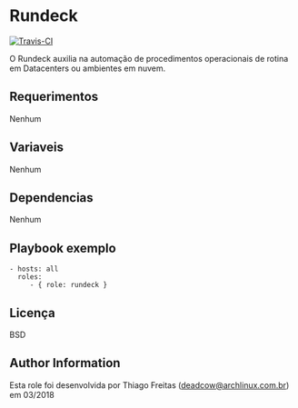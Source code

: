Rundeck
=========

[![Travis-CI](https://travis-ci.org/deadc/deadcow.rundeck.svg?branch=master)](https://travis-ci.org/deadc/deadcow.rundeck)

O Rundeck auxilia na automação de procedimentos operacionais de rotina em Datacenters ou ambientes em nuvem.

Requerimentos
------------
Nenhum

Variaveis
--------------

Nenhum

Dependencias
------------

Nenhum

Playbook exemplo
----------------

    - hosts: all
      roles:
         - { role: rundeck }

Licença
-------

BSD

Author Information
------------------

Esta role foi desenvolvida por Thiago Freitas (deadcow@archlinux.com.br) em 03/2018

